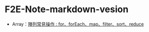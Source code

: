 # F2E-Note-markdown-vesion
* Array：[陣列常見操作 : for、forEach、map、filter、sort、reduce](https://github.com/jiaren23/F2E-Note-markdown-vesion/tree/master/Array)
